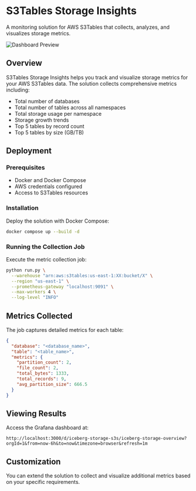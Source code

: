 # S3Tables Storage Insights

A monitoring solution for AWS S3Tables that collects, analyzes, and visualizes storage metrics.

![Dashboard Preview](img.png)

## Overview

S3Tables Storage Insights helps you track and visualize storage metrics for your AWS S3Tables data. The solution collects comprehensive metrics including:

- Total number of databases
- Total number of tables across all namespaces
- Total storage usage per namespace
- Storage growth trends
- Top 5 tables by record count
- Top 5 tables by size (GB/TB)

## Deployment

### Prerequisites

- Docker and Docker Compose
- AWS credentials configured
- Access to S3Tables resources

### Installation

Deploy the solution with Docker Compose:

```bash
docker compose up --build -d
```

### Running the Collection Job

Execute the metric collection job:

```bash
python run.py \
  --warehouse "arn:aws:s3tables:us-east-1:XX:bucket/X" \
  --region "us-east-1" \
  --prometheus-gateway "localhost:9091" \
  --max-workers 4 \
  --log-level "INFO"
```

## Metrics Collected

The job captures detailed metrics for each table:

```json
{
  "database": "<database_name>",
  "table": "<table_name>",
  "metrics": {
    "partition_count": 2,
    "file_count": 2,
    "total_bytes": 1333,
    "total_records": 9,
    "avg_partition_size": 666.5
  }
}
```

## Viewing Results

Access the Grafana dashboard at:

```
http://localhost:3000/d/iceberg-storage-s3s/iceberg-storage-overview?orgId=1&from=now-6h&to=now&timezone=browser&refresh=1m
```

## Customization

You can extend the solution to collect and visualize additional metrics based on your specific requirements.
